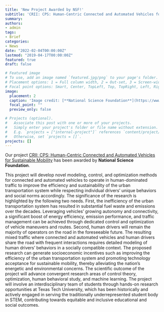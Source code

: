```yaml
---
title: 'New Project Awarded by NSF!'
subtitle: 'CRII: CPS: Human-Centric Connected and Automated Vehicles for Sustainable Mobility'
summary:
authors:
- admin
tags:
- Brief
categories:
- News
date: "2022-02-04T00:00:00Z"
lastmod: "2019-04-17T00:00:00Z"
featured: true
draft: false

# Featured image
# To use, add an image named `featured.jpg/png` to your page's folder.
# Placement options: 1 = Full column width, 2 = Out-set, 3 = Screen-width
# Focal point options: Smart, Center, TopLeft, Top, TopRight, Left, Right, BottomLeft, Bottom, BottomRight
image:
  placement: 2
  caption: 'Image credit: [**National Science Foundation**](https://www.nsf.gov/policies/logos.jsp)'
  focal_point: ""
  preview_only: false

# Projects (optional).
#   Associate this post with one or more of your projects.
#   Simply enter your project's folder or file name without extension.
#   E.g. `projects = ["internal-project"]` references `content/project/deep-learning/index.md`.
#   Otherwise, set `projects = []`.
projects: []
---
```

Our project [CRII: CPS: Human-Centric Connected and Automated Vehicles for Sustainable Mobility](https://www.nsf.gov/awardsearch/showAward?AWD_ID=2153229&HistoricalAwards=false) has been awarded by **National Science Foundation**.

This project will develop novel modeling, control, and optimization methods for connected and automated vehicles to operate in human-dominated traffic to improve the efficiency and sustainability of the urban transportation system while respecting individual drivers’ unique behaviors and social norms accordingly. The significance of the research is highlighted by the following two needs. First, the inefficiency of the urban transportation system has resulted in substantial fuel waste and emissions over the decades. Leveraging vehicles’ growing autonomy and connectivity, a significant boost of energy efficiency, emission performance, and traffic management can be achieved through dedicated control and optimization of vehicle maneuvers and routes. Second, human drivers will remain the majority of operators on the road in the foreseeable future. The resulting mixed traffic where connected and automated vehicles and human drivers share the road with frequent interactions requires detailed modeling of human drivers’ behaviors in a socially compatible context. The proposed research can generate socioeconomic incentives such as improving the efficiency of the urban transportation system and promoting technology acceptance for sustainable mobility, thereby alleviating the nation’s energetic and environmental concerns. The scientific outcome of the project will advance convergent research areas of control theory, optimization, human behavioral study, and machine learning. The project will involve an interdisciplinary team of students through hands-on research opportunities at Texas Tech University, which has been historically and actively engaged in serving the traditionally underrepresented student body in STEM, contributing towards equitable and inclusive educational and social outcomes.
